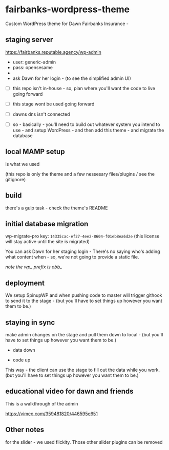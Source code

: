 # fairbanks-wordpress-theme
Custom WordPress theme for Dawn Fairbanks Insurance -


## staging server

https://fairbanks.reputable.agency/wp-admin

- user: generic-admin
- pass: opensesame
- 
- ask Dawn for her login - (to see the simplified admin UI)

- [ ] this repo isn't in-house - so, plan where you'll want the code to live going forward
- [ ] this stage wont be used going forward
- [ ] dawns dns isn't connected
- [ ] so - basically - you'll need to build out whatever system you intend to use - and setup WordPress - and then add this theme - and migrate the database


## local MAMP setup
is what we used

(this repo is only the theme and a few nessesary files/plugins / see the gitignore) 


## build
there's a gulp task - check the theme's README


## initial database migration

wp-migrate-pro key: `14335cac-ef27-4ee2-8604-f01eb8ea6d2e` (this license will stay active until the site is migrated)

You can ask Dawn for her staging login - There's no saying who's adding what content when - so, we're not going to provide a static file.

*note the wp_ prefix is obb_*


## deployment

We setup SpinupWP and when pushing code to master will trigger githook to send it to the stage - (but you'll have to set things up however you want them to be.)


## staying in sync

make admin changes on the stage and pull them down to local - (but you'll have to set things up however you want them to be.)

* data down

* code up

This way - the client can use the stage to fill out the data while you work. (but you'll have to set things up however you want them to be.)


## educational video for dawn and friends

This is a walkthrough of the admin

https://vimeo.com/359481820/446595e651


## Other notes

for the slider - we used flickity. Those other slider plugins can be removed
